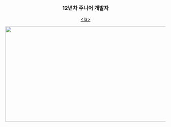 <div align="center">
  
### 12년차 주니어 개발자 
<a href="https://solved.ac/profile/yklovejesus"/><!a>
  
<a href="https://www.solve-nyang.com"><img src="https://api.solve-nyang.com/compose/yklovejesus" width="600" height="300"/></a>
</div>
